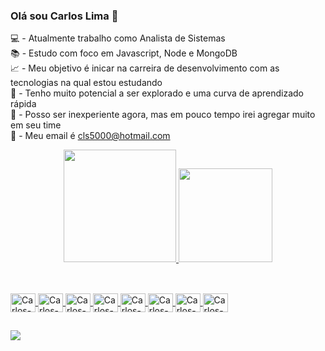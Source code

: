 ### Olá sou Carlos Lima  👋

💻 - Atualmente trabalho como Analista de Sistemas</br>
📚 - Estudo com foco em  Javascript, Node e MongoDB</br>
📈 - Meu objetivo é inicar na carreira de desenvolvimento com as tecnologias na qual estou estudando</br>
🥇 - Tenho muito potencial a ser explorado e uma curva de aprendizado rápida</br>
🚀 - Posso ser inexperiente agora, mas em pouco tempo irei agregar muito em seu time</br>
📧 - Meu email é cls5000@hotmail.com</br>

<div align="center">
  <a href="https://github.com/cls5000">
  <img height="180em" src="https://github-readme-stats.vercel.app/api?username=cls5000&show_icons=true&theme=dracula&include_all_commits=true&count_private=true"/>
  <img height="150em" src="https://github-readme-stats.vercel.app/api/top-langs/?username=cls5000&layout=compact&langs_count=7&theme=dracula"/>
</div>

  ##
  
<div style="display: inline_block"><br>
  <img align="center" alt="Carlos-Csharp" height="30" width="40" src="https://cdn.jsdelivr.net/gh/devicons/devicon/icons/csharp/csharp-original.svg" />
  <img align="center" alt="Carlos-Js" height="30" width="40" src="https://cdn.jsdelivr.net/gh/devicons/devicon/icons/javascript/javascript-original.svg"/> 
  <img align="center" alt="Carlos-Node" height="30" width="40" src="https://cdn.jsdelivr.net/gh/devicons/devicon/icons/nodejs/nodejs-original-wordmark.svg" />
  <img align="center" alt="Carlos-MSSQL" height="30" width="40" src="https://cdn.jsdelivr.net/gh/devicons/devicon/icons/microsoftsqlserver/microsoftsqlserver-plain-wordmark.svg" />
  <img align="center" alt="Carlos-Mongo" height="30" width="40" src="https://cdn.jsdelivr.net/gh/devicons/devicon/icons/mongodb/mongodb-original-wordmark.svg" />
  <img align="center" alt="Carlos-VSCODE" height="30" width="40" src="https://cdn.jsdelivr.net/gh/devicons/devicon/icons/vscode/vscode-original-wordmark.svg" />
  <img align="center" alt="Carlos-Docker" height="30" width="40" src="https://cdn.jsdelivr.net/gh/devicons/devicon/icons/docker/docker-original-wordmark.svg" />
  <img align="center" alt="Carlos-Git" height="30" width="40" src="https://cdn.jsdelivr.net/gh/devicons/devicon/icons/github/github-original-wordmark.svg" />
  </div>
  
  ##
  
  <div> 
 
  <a href="https://www.linkedin.com/in/carlos-alberto-de-lima-14a59333/" target="_blank"><img src="https://img.shields.io/badge/-LinkedIn-%230077B5?style=for-the-badge&logo=linkedin&logoColor=white" target="_blank"></a> 
 
  
 
</div>
